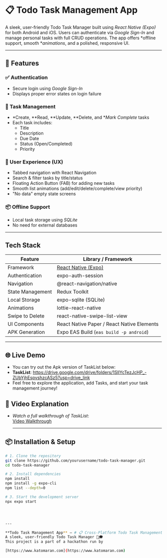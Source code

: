 # 📋 Todo Task Management App

A sleek, user-friendly Todo Task Manager built using *React Native (Expo)* for both Android and iOS. Users can authenticate via *Google Sign-In* and manage personal tasks with full CRUD operations. The app offers *offline support, smooth **animations*, and a polished, responsive UI.

---

## 🚀 Features

### ✅ Authentication
- Secure login using *Google Sign-In*
- Displays proper error states on login failure

### 📌 Task Management
- *Create, **Read, **Update, **Delete, and **Mark Complete* tasks
- Each task includes:
  - Title
  - Description
  - Due Date
  - Status (Open/Completed)
  - Priority

### 📱 User Experience (UX)
- Tabbed navigation with React Navigation
- Search & filter tasks by title/status
- Floating Action Button (FAB) for adding new tasks
- Smooth list animations (add/edit/delete/complete/view priority)
- "No data" empty state screens

### 📦 Offline Support
- Local task storage using *SQLite* 
- No need for external databases


---

## Tech Stack

| Feature           | Library / Framework                  |
| ----------------- | ---------------------------------- |
| Framework         | [React Native (Expo)](https://expo.dev/)        |
| Authentication    | expo-auth-session                  |
| Navigation        | @react-navigation/native           |
| State Management  | Redux Toolkit                     |
| Local Storage     | expo-sqlite (SQLite)              |
| Animations        | lottie-react-native               |
| Swipe to Delete   | react-native-swipe-list-view      |
| UI Components     | React Native Paper / React Native Elements |
| APK Generation    | Expo EAS Build (`eas build -p android`) |


---

## 🌐 Live Demo

- You can try out the Apk version of TaskList below:
- **TaskList**: https://drive.google.com/drive/folders/1SlIYcTezJcHP_-ZUbYjhEspvshzcASz5?usp=drive_link
- Feel free to explore the application, add Tasks, and start your task management journey!

## 🎥 Video Explanation

- *Watch a full walkthrough of TaskList*:  
  [Video Walkthrough](https://drive.google.com/drive/folders/1gFlYxlCuZ4RIvwSiXY5wzBFeuc3cRvja?usp=drive_link)

  ---

## 📦 Installation & Setup

```bash
# 1. Clone the repository
git clone https://github.com/yourusername/todo-task-manager.git
cd todo-task-manager

# 2. Install dependencies
npm install
npm install -g expo-cli
npm list --depth=0

# 3. Start the development server
npx expo start




---

**Todo Task Management App** — # 📋 Cross-Platform Todo Task Management App  
A sleek, user-friendly Todo Task Manager 🚀🎓  
This project is a part of a hackathon run by  

[https://www.katomaran.com](https://www.katomaran.com)
